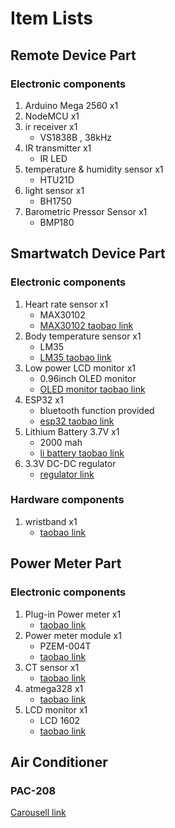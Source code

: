 # Item Lists
## Remote Device Part
### Electronic components
1. Arduino Mega 2560 x1 
2. NodeMCU x1
3. ir receiver x1
    - VS1838B , 38kHz
4. IR transmitter x1    
    - IR LED
5. temperature & humidity sensor x1
    - HTU21D
6. light sensor x1
    - BH1750
7. Barometric Pressor Sensor x1
    - BMP180

## Smartwatch Device Part
### Electronic components
1. Heart rate sensor x1
    - MAX30102
    - [MAX30102 taobao link](https://detail.tmall.com/item.htm?spm=a1z0d.6639537.1997196601.31.53377484Wh1uwb&id=576026624239)
2. Body temperature sensor x1
    - LM35
    - [LM35 taobao link](https://detail.tmall.com/item.htm?spm=a1z0d.6639537.1997196601.54.199b74845QygUJ&id=41414863412)
3. Low power LCD monitor x1
    - 0.96inch OLED monitor
    - [OLED monitor taobao link](https://detail.tmall.com/item.htm?spm=a1z0d.6639537.1997196601.28.199b74845QygUJ&id=555789848567)
4. ESP32 x1
    - bluetooth function provided
    - [esp32 taobao link](https://detail.tmall.com/item.htm?spm=a1z10.3-b-s.w4011-21581912015.52.29e35535onfqbu&id=555740879447&rn=86cd782acc541b40ee76a7d27620d463&abbucket=17&skuId=4168167724215)
5. Lithium Battery 3.7V x1
    - 2000 mah
    - [li battery taobao link](https://detail.tmall.com/item.htm?spm=a1z0d.6639537.1997196601.82.199b74845QygUJ&id=605011214807)
6. 3.3V DC-DC regulator
    - [regulator link](https://detail.tmall.com/item.htm?spm=a1z0d.6639537.1997196601.97.199b74845QygUJ&id=600179696371)

### Hardware components
1. wristband x1
    - [taobao link](https://detail.tmall.com/item.htm?spm=a1z0d.6639537.1997196601.14.bf1e7484fpfouG&id=585651198278)

## Power Meter Part
### Electronic components
1. Plug-in Power meter x1
    - [taobao link](https://detail.tmall.com/item.htm?spm=a1z0d.6639537.1997196601.119.199b74845QygUJ&id=590305202754)
2. Power meter module x1
    - PZEM-004T
    - [taobao link](https://item.taobao.com/item.htm?spm=a1z0d.6639537.1997196601.105.199b74845QygUJ&id=583138602232)
3. CT sensor x1
    - [taobao link](https://item.taobao.com/item.htm?spm=a1z0d.6639537.1997196601.105.199b74845QygUJ&id=583138602232)
4. atmega328 x1
    - [taobao link](https://detail.tmall.com/item.htm?spm=a1z0d.6639537.1997196601.4.199b74845QygUJ&id=595282328171)
5. LCD monitor x1
    - LCD 1602
    - [taobao link](https://detail.tmall.com/item.htm?spm=a1z0d.6639537.1997196601.72.199b74845QygUJ&id=16000820397)

## Air Conditioner
### PAC-208
[Carousell link](https://hk.carousell.com/p/%E7%A7%BB%E5%8B%95%E5%BC%8F%E5%86%B7%E6%B0%A3%E6%A9%9F-255165199?t-id=19030135_1573197248862&t-referrer_browse_type=search_results&t-referrer_sort_by=popular)